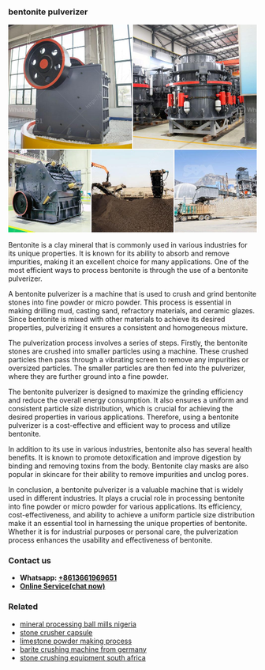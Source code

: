 <h3>bentonite pulverizer</h3><img src='1704951479.jpg' alt=''><p>Bentonite is a clay mineral that is commonly used in various industries for its unique properties. It is known for its ability to absorb and remove impurities, making it an excellent choice for many applications. One of the most efficient ways to process bentonite is through the use of a bentonite pulverizer.</p><p>A bentonite pulverizer is a machine that is used to crush and grind bentonite stones into fine powder or micro powder. This process is essential in making drilling mud, casting sand, refractory materials, and ceramic glazes. Since bentonite is mixed with other materials to achieve its desired properties, pulverizing it ensures a consistent and homogeneous mixture.</p><p>The pulverization process involves a series of steps. Firstly, the bentonite stones are crushed into smaller particles using a machine. These crushed particles then pass through a vibrating screen to remove any impurities or oversized particles. The smaller particles are then fed into the pulverizer, where they are further ground into a fine powder.</p><p>The bentonite pulverizer is designed to maximize the grinding efficiency and reduce the overall energy consumption. It also ensures a uniform and consistent particle size distribution, which is crucial for achieving the desired properties in various applications. Therefore, using a bentonite pulverizer is a cost-effective and efficient way to process and utilize bentonite.</p><p>In addition to its use in various industries, bentonite also has several health benefits. It is known to promote detoxification and improve digestion by binding and removing toxins from the body. Bentonite clay masks are also popular in skincare for their ability to remove impurities and unclog pores.</p><p>In conclusion, a bentonite pulverizer is a valuable machine that is widely used in different industries. It plays a crucial role in processing bentonite into fine powder or micro powder for various applications. Its efficiency, cost-effectiveness, and ability to achieve a uniform particle size distribution make it an essential tool in harnessing the unique properties of bentonite. Whether it is for industrial purposes or personal care, the pulverization process enhances the usability and effectiveness of bentonite.</p><h3>Contact us</h3><ul><li><strong>Whatsapp:&nbsp;<a href="https://wa.me/8613661969651">+8613661969651</a></strong></li><li><a href="https://swt.shibang-china.com/?git&amp;zhl&amp;bentonite pulverizer"><strong>Online Service(chat now)</strong></a></li></ul><h3>Related</h3><ul><li><a href='mineral processing ball mills nigeria.md'>mineral processing ball mills nigeria</a></li><li><a href='stone crusher capsule.md'>stone crusher capsule</a></li><li><a href='limestone powder making process.md'>limestone powder making process</a></li><li><a href='barite crushing machine from germany.md'>barite crushing machine from germany</a></li><li><a href='stone crushing equipment south africa.md'>stone crushing equipment south africa</a></li></ul>